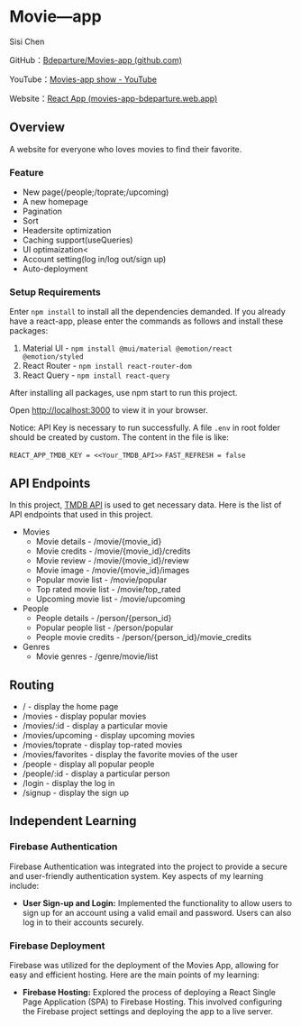 # Movie—app

Sisi Chen

GitHub：[Bdeparture/Movies-app (github.com)](https://github.com/Bdeparture/Movies-app/)

YouTube：[Movies-app show - YouTube](https://www.youtube.com/watch?v=9dKW28jqviY)

Website：[React App (movies-app-bdeparture.web.app)](https://movies-app-bdeparture.web.app/)

## Overview

A website for everyone who loves movies to find their favorite.

### Feature

- New page(/people;/toprate;/upcoming)
- A new homepage
- Pagination
- Sort
- Headersite optimization
- Caching support(useQueries)
- UI optimaization<
- Account setting(log in/log out/sign up)
- Auto-deployment



### Setup Requirements

Enter `npm install` to install all the dependencies demanded. If you already have a react-app, please enter the commands as follows and install these packages:

1. Material UI - `npm install @mui/material @emotion/react @emotion/styled`
2. React Router - `npm install react-router-dom`
3. React Query - `npm install react-query`

After installing all packages, use npm start to run this project.

Open [http://localhost:3000](http://localhost:3000/) to view it in your browser.

Notice: API Key is necessary to run successfully. A file `.env` in root folder should be created by custom. The content in the file is like:

`REACT_APP_TMDB_KEY = <<Your_TMDB_API>>`
`FAST_REFRESH = false`

## API Endpoints

In this project, [TMDB API](https://developers.themoviedb.org/3/getting-started/introduction) is used to get necessary data. Here is the list of API endpoints that used in this project.

- Movies
  - Movie details - /movie/{movie_id}
  - Movie credits - /movie/{movie_id}/credits
  - Movie review - /movie/{movie_id}/review
  - Movie image - /movie/{movie_id}/images
  - Popular movie list - /movie/popular
  - Top rated movie list - /movie/top_rated
  - Upcoming movie list - /movie/upcoming
- People
  - People details - /person/{person_id}
  - Popular people list - /person/popular
  - People movie credits - /person/{person_id}/movie_credits
- Genres
  - Movie genres - /genre/movie/list

## Routing

- / - display the home page
- /movies - display popular movies
- /movies/:id - display a particular movie
- /movies/upcoming - display upcoming movies
- /movies/toprate - display top-rated movies
- /movies/favorites - display the favorite movies of the user
- /people - display all popular people
- /people/:id - display a particular person
- /login - display the log in 
- /signup - display the sign up

## Independent Learning

### Firebase Authentication

Firebase Authentication was integrated into the project to provide a secure and user-friendly authentication system. Key aspects of my learning include:

- **User Sign-up and Login:** Implemented the functionality to allow users to sign up for an account using a valid email and password. Users can also log in to their accounts securely.

### Firebase Deployment

Firebase was utilized for the deployment of the Movies App, allowing for easy and efficient hosting. Here are the main points of my learning:

- **Firebase Hosting:** Explored the process of deploying a React Single Page Application (SPA) to Firebase Hosting. This involved configuring the Firebase project settings and deploying the app to a live server.